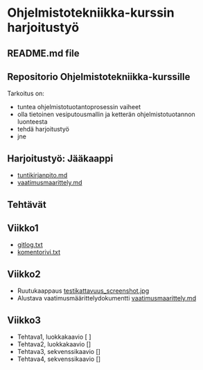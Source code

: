 # Ohjelmistotekniikka-kurssin harjoitustyö
## README.md file
## Repositorio Ohjelmistotekniikka-kurssille
Tarkoitus on:
* tuntea ohjelmistotuotantoprosessin vaiheet
* olla tietoinen vesiputousmallin ja ketterän ohjelmistotuotannon luonteesta
* tehdä harjoitustyö
* jne

## Harjoitustyö: Jääkaappi
* [tuntikirjanpito.md](https://github.com/terodotus/ot-harjoitustyo/blob/master/JaakaappiTietokantaApp/dokumentaatio/tuntikirjanpito.md)
* [vaatimusmaarittely.md](https://github.com/terodotus/ot-harjoitustyo/blob/master/JaakaappiTietokantaApp/dokumentaatio/vaatimusmaarittely.md)

## Tehtävät

## Viikko1
* [gitlog.txt](https://github.com/terodotus/ot-harjoitustyo/blob/master/laskarit/viikko1/gitlog.txt)
* [komentorivi.txt](https://github.com/terodotus/ot-harjoitustyo/blob/master/laskarit/viikko1/komentorivi.txt)

## Viikko2
* Ruutukaappaus [testikattavuus_screenshot.jpg](https://github.com/terodotus/ot-harjoitustyo/blob/master/laskarit/viikko2/testikattavuus_screenshot.jpg)
* Alustava vaatimusmäärittelydokumentti [vaatimusmaarittely.md](https://github.com/terodotus/ot-harjoitustyo/blob/master/JaakaappiTietokantaApp/dokumentaatio/vaatimusmaarittely.md)

## Viikko3
* Tehtava1, luokkakaavio [ ]
* Tehtava2, luokkakaavio []
* Tehtava3, sekvenssikaavio []
* Tehtava4, sekvenssikaavio [] 
